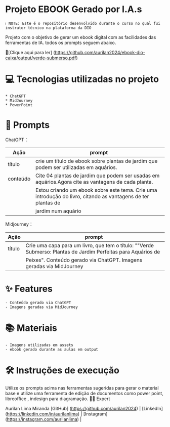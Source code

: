 # Projeto EBOOK Gerado por I.A.s


    ℹ️ NOTE: Este é o repositório desenvolvido durante o curso no qual fui instrutor técnico na plataforma da DIO

Projeto com o objetivo de gerar um ebook digital com as facilidades das ferramentas de IA. todos os prompts seguem abaixo.

📕[Clique aqui para ler] (https://github.com/aurilan2024/ebook-dio-caixa/output/verde-submerso.pdf)


# 💻 Tecnologias utilizadas no projeto

    * ChatGPT
    * MidJourney
    * PowerPoint

# 🧠 Prompts

ChatGPT：

|Ação 	    | prompt                                                                                                            |
|-----------|-------------------------------------------------------------------------------------------------------------------|
|título 	| crie um título de ebook sobre plantas de jardim que podem ser utilizadas em aquários.                             |
|conteúdo   | Cite 04  plantas de jardim que podem ser usadas em aquários.Agora cite as vantagens de cada planta.               |
|           | Estou criando um ebook sobre este tema. Crie uma introdução do livro, citando as vantagens  de ter plantas de     |
|           | jardim num aquário                                                                                                |


Midjourney：

|   Ação 	| prompt                                                                                                            |
|-----------|-------------------------------------------------------------------------------------------------------------------|
|título     | Crie uma capa para um livro, que tem o título: ""Verde Submerso: Plantas de Jardim Perfeitas para Aquários de     |
|           | Peixes". Conteúdo gerado via ChatGPT. Imagens geradas via MidJourney                                              |

# ✨ Features
    - Conteúdo gerado via ChatGPT
    - Imagens geradas via MidJourney

# 📚 Materiais

    - Imagens utilizadas em assets
    - ebook gerado durante as aulas em output

# 🛠️ Instruções de execução

Utilize os prompts acima nas ferramentas sugeridas para gerar o material base e utilize uma ferramenta de edição de documentos como power point, libreoffice , indesign para diagramação.
👨‍💻 Expert

Aurilan Lima Miranda
[GitHub] (https://github.com/aurilan2024) |  [LinkedIn] (https://linkedin.com/in/aurilanlima) |  [Instagram] (https://instagram.com/aurilanlima)  | 


